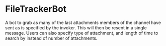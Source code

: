 # FileTrackerBot
A bot to grab as many of the last attachments members of the channel have sent as is specified by the invoker. This will then be resent in a single message. Users can also specify type of attachment, and length of time to search by instead of number of attachments.
